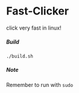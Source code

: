 # Fast-Clicker
click very fast in linux!

##### Build
```
./build.sh
```

##### Note
Remember to run with `sudo`

